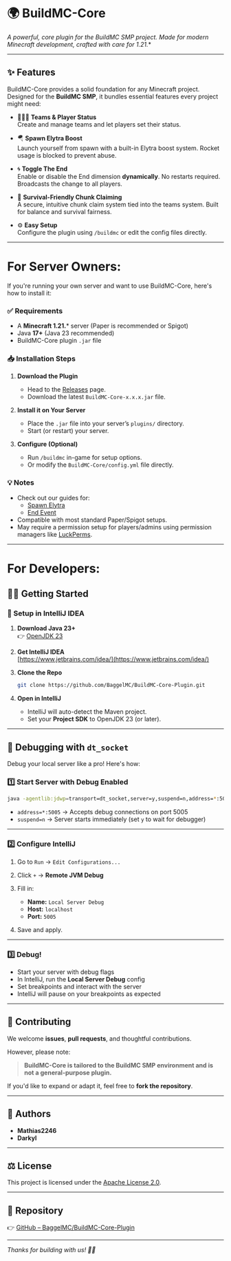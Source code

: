 # 🌍 BuildMC-Core

*A powerful, core plugin for the BuildMC SMP project. Made for modern Minecraft development, crafted with care for 1.21.*\*

---

## ✨ Features

BuildMC-Core provides a solid foundation for any Minecraft project. Designed for the **BuildMC SMP**, it bundles essential features every project might need:

- 🧑‍🤝‍🧑 **Teams & Player Status**  
  Create and manage teams and let players set their status.

- 🪂 **Spawn Elytra Boost**  
  Launch yourself from spawn with a built-in Elytra boost system. Rocket usage is blocked to prevent abuse.

- 🌀 **Toggle The End**  
  Enable or disable the End dimension **dynamically**. No restarts required. Broadcasts the change to all players.

- 🧱 **Survival-Friendly Chunk Claiming**  
  A secure, intuitive chunk claim system tied into the teams system. Built for balance and survival fairness.

- ⚙️ **Easy Setup**  
  Configure the plugin using `/buildmc` or edit the config files directly.

---

# For Server Owners:

If you're running your own server and want to use BuildMC-Core, here's how to install it:

### ✅ Requirements

- A **Minecraft 1.21.**\* server (Paper is recommended or Spigot)
- Java **17+** (Java 23 recommended)
- BuildMC-Core plugin `.jar` file

### 📥 Installation Steps

1. **Download the Plugin**
    - Head to the [Releases](https://github.com/BaggelMC/BuildMC-Core-Plugin/releases) page.
    - Download the latest `BuildMC-Core-x.x.x.jar` file.

2. **Install it on Your Server**
    - Place the `.jar` file into your server’s `plugins/` directory.
    - Start (or restart) your server.

3. **Configure (Optional)**
    - Run `/buildmc` in-game for setup options.
    - Or modify the `BuildMC-Core/config.yml` file directly.

### 💡 Notes
- Check out our guides for:
  - [Spawn Elytra](docs/usage/spawn_elytra.md)
  - [End Event](docs/usage/end_event.md)
- Compatible with most standard Paper/Spigot setups.
- May require a permission setup for players/admins using permission managers like [LuckPerms](https://luckperms.net/).

---

# For Developers:

## 🧑‍💻 Getting Started

### 🔧 Setup in IntelliJ IDEA

1. **Download Java 23+**  
   👉 [OpenJDK 23](https://jdk.java.net/java-se-ri/23)

2. **Get IntelliJ IDEA**  
   [https://www.jetbrains.com/idea/](https://www.jetbrains.com/idea/)

3. **Clone the Repo**  
   ```bash
   git clone https://github.com/BaggelMC/BuildMC-Core-Plugin.git
    ```

4. **Open in IntelliJ**

    * IntelliJ will auto-detect the Maven project.
    * Set your **Project SDK** to OpenJDK 23 (or later).

---

## 🐞 Debugging with `dt_socket`

Debug your local server like a pro! Here's how:

### 1️⃣ Start Server with Debug Enabled

```bash
java -agentlib:jdwp=transport=dt_socket,server=y,suspend=n,address=*:5005 -jar paper.jar
```

* `address=*:5005` → Accepts debug connections on port 5005
* `suspend=n` → Server starts immediately (set `y` to wait for debugger)

---

### 2️⃣ Configure IntelliJ

1. Go to `Run` → `Edit Configurations...`
2. Click `+` → **Remote JVM Debug**
3. Fill in:

    * **Name:** `Local Server Debug`
    * **Host:** `localhost`
    * **Port:** `5005`
4. Save and apply.

---

### 3️⃣ Debug!

* Start your server with debug flags
* In IntelliJ, run the **Local Server Debug** config
* Set breakpoints and interact with the server
* IntelliJ will pause on your breakpoints as expected

---

## 🤝 Contributing

We welcome **issues**, **pull requests**, and thoughtful contributions.

However, please note:

> **BuildMC-Core is tailored to the BuildMC SMP environment and is not a general-purpose plugin.**

If you'd like to expand or adapt it, feel free to **fork the repository**.

---

## 👥 Authors

* **Mathias2246**
* **Darkyl**

---

## ⚖️ License

This project is licensed under the [Apache License 2.0](https://www.apache.org/licenses/LICENSE-2.0).

---

## 📌 Repository

👉 [GitHub – BaggelMC/BuildMC-Core-Plugin](https://github.com/BaggelMC/BuildMC-Core-Plugin)

---

*Thanks for building with us! 🧱✨*
